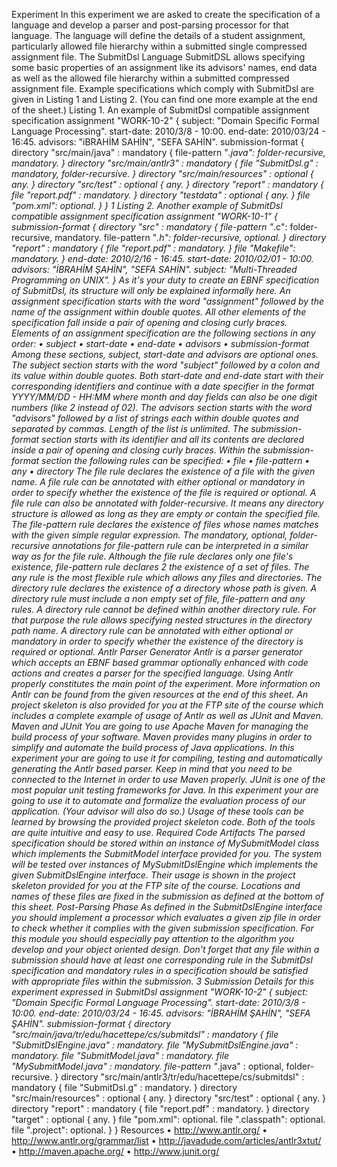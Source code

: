Experiment
In this experiment we are asked to create the specification of a language and develop a parser and post-parsing
processor for that language. The language will define the details of a student assignment, particularly allowed file
hierarchy within a submitted single compressed assignment file.
The SubmitDsl Language
SubmitDSL allows specifying some basic properties of an assignment like its advisors' names, end data as well as the
allowed file hierarchy within a submitted compressed assignment file. Example specifications which comply with
SubmitDsl are given in Listing 1 and Listing 2. (You can find one more example at the end of the sheet.)
Listing 1. An example of SubmitDsl compatible assignment specification
assignment "WORK-10-2" {
subject: "Domain Specific Formal Language Processing".
start-date: 2010/3/8 - 10:00.
end-date: 2010/03/24 - 16:45.
advisors: "iBRAHİM SAHİN", "SEFA SAHİN".
submission-format {
directory "src/main/java" : mandatory {
file-pattern "*.java": folder-recursive, mandatory.
}
directory "src/main/antlr3" : mandatory {
file "SubmitDsl.g" : mandatory, folder-recursive.
}
directory "src/main/resources" : optional {
any.
}
directory "src/test" : optional {
any.
}
directory "report" : mandatory {
file "report.pdf" : mandatory.
}
directory "testdata" : optional {
any.
}
file "pom.xml": optional.
}
}
1
Listing 2. Another example of SubmitDsl compatible assignment specification
assignment "WORK-10-1" {
submission-format {
directory "src" : mandatory {
file-pattern "*.c": folder-recursive, mandatory.
file-pattern "*.h": folder-recursive, optional.
}
directory "report" : mandatory {
file "report.pdf" : mandatory.
}
file "Makefile": mandatory.
}
end-date: 2010/2/16 - 16:45.
start-date: 2010/02/01 - 10:00.
advisors: "İBRAHİM ŞAHİN", "SEFA SAHİN".
subject: "Multi-Threaded Programming on UNIX".
}
As it's your duty to create an EBNF specification of SubmitDsl, its structure will only be explained informally here.
An assignment specification starts with the word "assignment" followed by the name of the assignment within
double quotes. All other elements of the specification fall inside a pair of opening and closing curly braces.
Elements of an assignment specification are the following sections in any order:
• subject
• start-date
• end-date
• advisors
• submission-format
Among these sections, subject, start-date and advisors are optional ones.
The subject section starts with the word "subject" followed by a colon and its value within double quotes.
Both start-date and end-date start with their corresponding identifiers and continue with a date specifier in the
format YYYY/MM/DD - HH:MM where month and day fields can also be one digit numbers (like 2 instead of 02).
The advisors section starts with the word "advisors" followed by a list of strings each within double quotes and
separated by commas. Length of the list is unlimited.
The submission-format section starts with its identifier and all its contents are declared inside a pair of opening
and closing curly braces.
Within the submission-format section the following rules can be specified:
• file
• file-pattern
• any
• directory
The file rule declares the existence of a file with the given name. A file rule can be annotated with either optional
or mandatory in order to specify whether the existence of the file is required or optional. A file rule can also be
annotated with folder-recursive. It means any directory structure is allowed as long as they are empty or contain
the specified file.
The file-pattern rule declares the existence of files whose names matches with the given simple regular
expression. The mandatory, optional, folder-recursive annotations for file-pattern rule can be interpreted in a
similar way as for the file rule. Although the file rule declares only one file's existence, file-pattern rule declares
2
the existence of a set of files.
The any rule is the most flexible rule which allows any files and directories.
The directory rule declares the existence of a directory whose path is given. A directory rule must include a non
empty set of file, file-pattern and any rules. A directory rule cannot be defined within another directory rule. For
that purpose the rule allows specifying nested structures in the directory path name. A directory rule can be
annotated with either optional or mandatory in order to specify whether the existence of the directory is required
or optional.
Antlr Parser Generator
Antlr is a parser generator which accepts an EBNF based grammar optionally enhanced with code actions and
creates a parser for the specified language. Using Antlr properly constitutes the main point of the experiment.
More information on Antlr can be found from the given resources at the end of this sheet. An project skeleton is
also provided for you at the FTP site of the course which includes a complete example of usage of Antlr as well as
JUnit and Maven.
Maven and JUnit
You are going to use Apache Maven for managing the build process of your software. Maven provides many plugins
in order to simplify and automate the build process of Java applications. In this experiment your are going to use it
for compiling, testing and automatically generating the Antlr based parser. Keep in mind that you need to be
connected to the Internet in order to use Maven properly.
JUnit is one of the most popular unit testing frameworks for Java. In this experiment your are going to use it to
automate and formalize the evaluation process of our application. (Your advisor will also do so.)
Usage of these tools can be learned by browsing the provided project skeleton code. Both of the tools are quite
intuitive and easy to use.
Required Code Artifacts
The parsed specification should be stored within an instance of MySubmitModel class which implements the
SubmitModel interface provided for you. The system will be tested over instances of MySubmitDslEngine which
implements the given SubmitDslEngine interface. Their usage is shown in the project skeleton provided for you at
the FTP site of the course. Locations and names of these files are fixed in the submission as defined at the bottom
of this sheet.
Post-Parsing Phase
As defined in the SubmitDslEngine interface you should implement a processor which evaluates a given zip file in
order to check whether it complies with the given submission specification. For this module you should especially
pay attention to the algorithm you develop and your object oriented design. Don't forget that any file within a
submission should have at least one corresponding rule in the SubmitDsl specification and mandatory rules in a
specification should be satisfied with appropriate files within the submission.
3
Submission Details for this experiment expressed in SubmitDsl
assignment "WORK-10-2" {
subject: "Domain Specific Formal Language Processing".
start-date: 2010/3/8 - 10:00.
end-date: 2010/03/24 - 16:45.
advisors: "İBRAHİM ŞAHİN", "SEFA ŞAHİN".
submission-format {
directory "src/main/java/tr/edu/hacettepe/cs/submitdsl" : mandatory {
file "SubmitDslEngine.java" : mandatory.
file "MySubmitDslEngine.java" : mandatory.
file "SubmitModel.java" : mandatory.
file "MySubmitModel.java" : mandatory.
file-pattern "*.java" : optional, folder-recursive.
}
directory "src/main/antlr3/tr/edu/hacettepe/cs/submitdsl" : mandatory {
file "SubmitDsl.g" : mandatory.
}
directory "src/main/resources" : optional {
any.
}
directory "src/test" : optional {
any.
}
directory "report" : mandatory {
file "report.pdf" : mandatory.
}
directory "target" : optional {
any.
}
file "pom.xml": optional.
file ".classpath": optional.
file ".project": optional.
}
}
Resources
• http://www.antlr.org/
• http://www.antlr.org/grammar/list
• http://javadude.com/articles/antlr3xtut/
• http://maven.apache.org/
• http://www.junit.org/